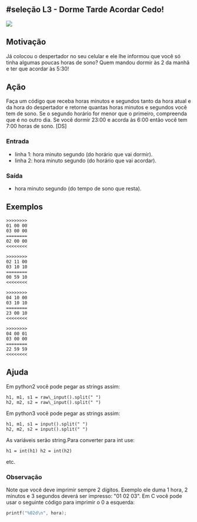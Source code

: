 ## #seleção L3 - Dorme Tarde Acordar Cedo!


![](__capa.jpg)

## Motivação

Já colocou o despertador no seu celular e ele lhe informou que você só tinha algumas poucas horas de sono?
Quem mandou dormir às 2 da manhã e ter que acordar às 5:30!

## Ação

Faça um código que receba horas minutos e segundos tanto da hora atual e da hora do despertador e retorne quantas horas minutos e segundos você tem de sono.
Se o segundo horário for menor que o primeiro, compreenda que é no outro dia.
Se você dormir 23:00 e acorda às 6:00 então você tem 7:00 horas de sono.
\[DS\]

### Entrada

- linha 1: hora minuto segundo (do horário que vai dormir).
- linha 2: hora minuto segundo (do horário que vai acordar).

### Saída

- hora minuto segundo (do tempo de sono que resta).

## Exemplos

```
>>>>>>>>
01 00 00
03 00 00
========
02 00 00
<<<<<<<<

>>>>>>>>
02 11 00
03 10 10
========
00 59 10
<<<<<<<<

>>>>>>>>
04 10 00
03 10 10
========
23 00 10
<<<<<<<<

>>>>>>>>
04 00 01
03 00 00
========
22 59 59
<<<<<<<<
```

## Ajuda
Em python2 você pode pegar as strings assim:
```
h1, m1, s1 = raw\_input().split(" ")
h2, m2, s2 = raw\_input().split(" ")
```
Em python3 você pode pegar as strings assim:
```
h1, m1, s1 = input().split(" ")
h2, m2, s2 = input().split(" ")
```
As variáveis serão string.Para converter para int use: 
```
h1 = int(h1) h2 = int(h2) 
```
etc.


### Observação

Note que você deve imprimir sempre 2 dígitos. Exemplo ele duma 1 hora, 2 minutos e 3 segundos deverá ser impresso: "01 02 03". Em C você pode usar o seguinte código para imprimir o 0 a esquerda:
```c
printf("%02d\n", hora);
```


